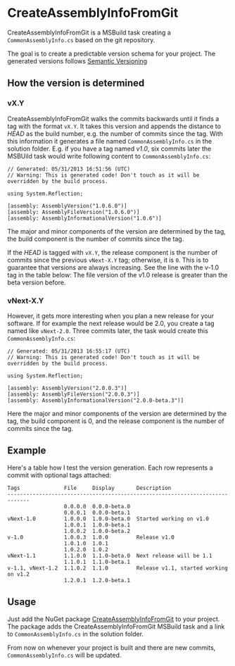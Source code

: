 # CreateAssemblyInfoFromGit

CreateAssemblyInfoFromGit is a MSBuild task creating a `CommonAssemblyInfo.cs` based on the git repository.

The goal is to create a predictable version schema for your project. The generated versions follows [Semantic Versioning](http://semver.org)

## How the version is determined

### vX.Y

CreateAssemblyInfoFromGit walks the commits backwards until it finds a tag with the format `vX.Y`. It takes this version and appends the distance to _HEAD_ as the build number, e.g. the number of commits since the tag. With this information it generates a file named `CommonAssemblyInfo.cs` in the solution folder. E.g. if you have a tag named _v1.0_, six commits later the MSBUild task would write following content to `CommonAssemblyInfo.cs`:

    // Generated: 05/31/2013 16:51:56 (UTC)
    // Warning: This is generated code! Don't touch as it will be overridden by the build process.
    
    using System.Reflection;
    
    [assembly: AssemblyVersion("1.0.6.0")]
    [assembly: AssemblyFileVersion("1.0.6.0")]
    [assembly: AssemblyInformationalVersion("1.0.6")]
    
The major and minor components of the version are determined by the tag, the build component is the number of commits since the tag. 

If the _HEAD_ is tagged with `vX.Y`, the release component is the number of commits since the previous `vNext-X.Y` tag; otherwise, it is `0`. This is to guarantee that versions are always increasing. See the line with the v-1.0 tag in the table below: The file version of the v1.0 release is greater than the beta version before. 

### vNext-X.Y

However, it gets more interesting when you plan a new release for your software. If for example the next release would be 2.0, you create a tag named like `vNext-2.0`. Three commits later, the task would create this `CommonAssemblyInfo.cs`:

    // Generated: 05/31/2013 16:55:17 (UTC)
    // Warning: This is generated code! Don't touch as it will be overridden by the build process.
    
    using System.Reflection;
    
    [assembly: AssemblyVersion("2.0.0.3")]
    [assembly: AssemblyFileVersion("2.0.0.3")]
    [assembly: AssemblyInformationalVersion("2.0.0-beta.3")]

Here the major and minor components of the version are determined by the tag, the build component is 0, and the release component is the number of commits since the tag.
    
## Example

Here's a table how I test the version generation. Each row represents a commit with optional tags attached:

    Tags              File     Display       Description
    -----------------------------------------------------------------------------
                      0.0.0.0  0.0.0-beta.0  
                      0.0.0.1  0.0.0-beta.1  
    vNext-1.0         1.0.0.0  1.0.0-beta.0  Started working on v1.0
                      1.0.0.1  1.0.0-beta.1
                      1.0.0.2  1.0.0-beta.2
    v-1.0             1.0.0.3  1.0.0         Release v1.0
                      1.0.1.0  1.0.1
		              1.0.2.0  1.0.2
    vNext-1.1         1.1.0.0  1.1.0-beta.0  Next release will be 1.1
                      1.1.0.1  1.1.0-beta.1
    v-1.1, vNext-1.2  1.1.0.2  1.1.0         Release v1.1, started working on v1.2
                      1.2.0.1  1.2.0-beta.1			

## Usage

Just add the NuGet package [CreateAssemblyInfoFromGit](https://nuget.org/packages/CreateAssemblyInfoFromGit/) to your project. The package adds the CreateAssemblyInfoFromGit MSBuild task and a link to `CommonAssemblyInfo.cs` in the solution folder.

From now on whenever your project is built and there are new commits, `CommonAssemblyInfo.cs` will be updated.